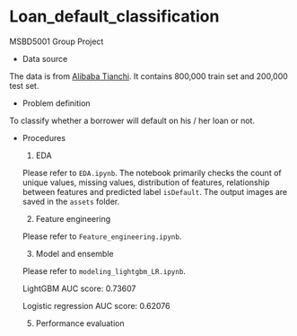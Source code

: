 # Loan_default_classification
MSBD5001 Group Project

- Data source

The data is from [Alibaba Tianchi](https://tianchi.aliyun.com/competition/entrance/531830/information). It contains 800,000 train set and 200,000 test set.

- Problem definition

To classify whether a borrower will default on his / her loan or not.

- Procedures
    1. EDA

    Please refer to `EDA.ipynb`. The notebook primarily checks the count of unique values, missing values, distribution of features, relationship between features and predicted label `isDefault`. The output images are saved in the `assets` folder.

    2. Feature engineering

    Please refer to `Feature_engineering.ipynb`. 

    3. Model and ensemble
    
    Please refer to `modeling_lightgbm_LR.ipynb`.
    
    LightGBM AUC score: 0.73607
    
    Logistic regression AUC score: 0.62076
    
    5. Performance evaluation
